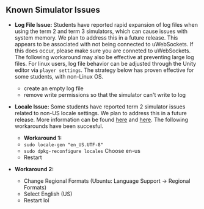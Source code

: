 ## Known Simulator Issues

- **Log File Issue:** Students have reported rapid expansion of log files when using the term 2 and term 3 simulators, which can cause issues with system memory.  We plan to address this in a future release. This appears to be associated with not being connected to uWebSockets. If this does occur, please make sure you are conneted to uWebSockets. The following workaround may also be effective at preventing large log files.  For linux users, log file behavior can be adjusted through the Unity editor via ```player settings```.  The strategy below has proven effective for some students, with non-Linux OS.
  + create an empty log file
  + remove write permissions so that the simulator can't write to log

- **Locale Issue:**  Some students have reported term 2 simulator issues related to non-US locale settings.  We plan to address this in a future release.  More information can be found [here](https://discussions.udacity.com/t/datasets-seem-to-be-missing-in-simulator-v1-45-ubuntu-16-04/373597/23?u=subodh.malgonde) and [here](https://discussions.udacity.com/t/term-2-simulator-not-working-properly/446386/5?u=subodh.malgonde).  The following workarounds have been succesful.
  -  **Workaround 1:**
    + ```sudo locale-gen "en_US.UTF-8"```
    + ```sudo dpkg-reconfigure locales``` Choose en-us
    + Restart
- **Workaround 2:**
  + Change Regional Formats (Ubuntu: Language Support -> Regional Formats)
  + Select English (US)
  + Restart
lol
